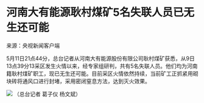 # 河南大有能源耿村煤矿5名失联人员已无生还可能

来源：央视新闻客户端

5月11日21点44分，总台记者从河南大有能源股份有限公司耿村煤矿获悉，从9日13点39分13采区发生火情以来，经专家组研判，共有5名失联人员。他们均为河南籍耿村煤矿职工，现已无生还可能。目前采区火情依然持续，当前矿工正抓紧用砌块砖将通风口进行封堵，采用密闭窒息方法，达到灭火效果。

![](https://inews.gtimg.com/om_bt/OrhGdUGJDJ4n7VSqlvBcVLjy6pBpKztL_eLuv-wQJxj98AA/1000)
（总台记者 葛子仪 杨文斌）

